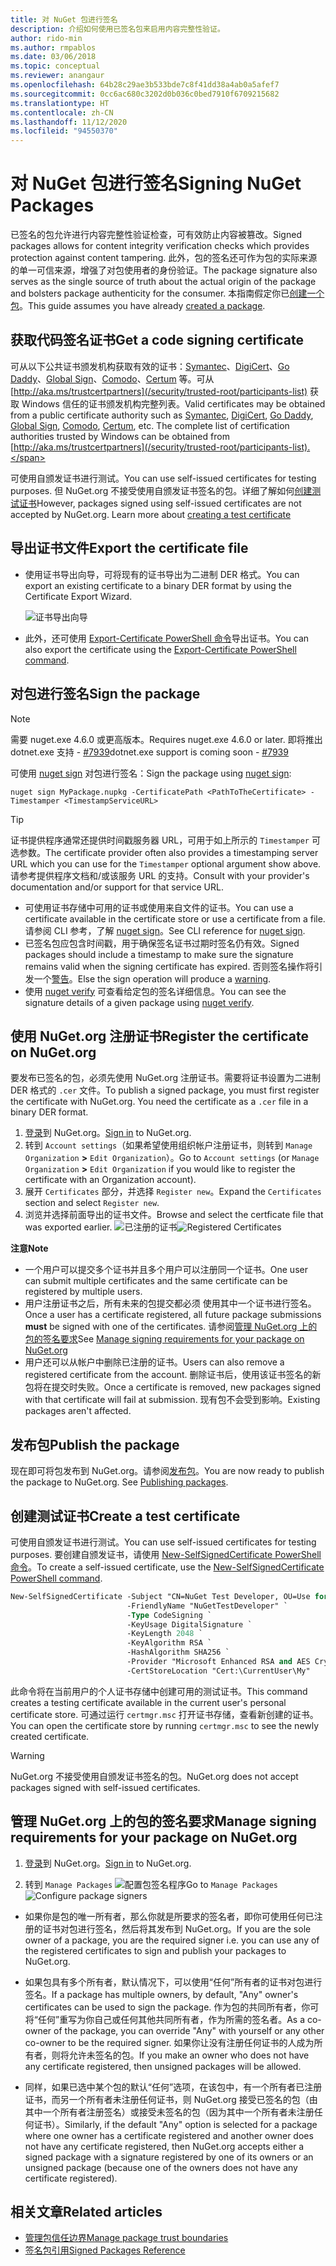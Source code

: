 ```yaml
---
title: 对 NuGet 包进行签名
description: 介绍如何使用已签名包来启用内容完整性验证。
author: rido-min
ms.author: rmpablos
ms.date: 03/06/2018
ms.topic: conceptual
ms.reviewer: anangaur
ms.openlocfilehash: 64b28c29ae3b533bde7c8f41dd38a4ab0a5afef7
ms.sourcegitcommit: 0cc6ac680c3202d0b036c0bed7910f6709215682
ms.translationtype: HT
ms.contentlocale: zh-CN
ms.lasthandoff: 11/12/2020
ms.locfileid: "94550370"
---
```

# <a name="signing-nuget-packages"></a><span data-ttu-id="aa687-103">对 NuGet 包进行签名</span><span class="sxs-lookup"><span data-stu-id="aa687-103">Signing NuGet Packages</span></span>

<span data-ttu-id="aa687-104">已签名的包允许进行内容完整性验证检查，可有效防止内容被篡改。</span><span class="sxs-lookup"><span data-stu-id="aa687-104">Signed packages allows for content integrity verification checks which provides protection against content tampering.</span></span> <span data-ttu-id="aa687-105">此外，包的签名还可作为包的实际来源的单一可信来源，增强了对包使用者的身份验证。</span><span class="sxs-lookup"><span data-stu-id="aa687-105">The package signature also serves as the single source of truth about the actual origin of the package and bolsters package authenticity for the consumer.</span></span> <span data-ttu-id="aa687-106">本指南假定你已[创建一个包](creating-a-package.md)。</span><span class="sxs-lookup"><span data-stu-id="aa687-106">This guide assumes you have already [created a package](creating-a-package.md).</span></span>

## <a name="get-a-code-signing-certificate"></a><span data-ttu-id="aa687-107">获取代码签名证书</span><span class="sxs-lookup"><span data-stu-id="aa687-107">Get a code signing certificate</span></span>

<span data-ttu-id="aa687-108">可从以下公共证书颁发机构获取有效的证书：[Symantec](https://trustcenter.websecurity.symantec.com/process/trust/productOptions?productType=SoftwareValidationClass3)、[DigiCert](https://www.digicert.com/code-signing/)、[Go Daddy](https://www.godaddy.com/web-security/code-signing-certificate)、[Global Sign](https://www.globalsign.com/en/code-signing-certificate/)、[Comodo](https://www.comodo.com/e-commerce/code-signing/code-signing-certificate.php)、[Certum](https://www.certum.eu/certum/cert,offer_en_open_source_cs.xml) 等。可从 [http://aka.ms/trustcertpartners](/security/trusted-root/participants-list) 获取 Windows 信任的证书颁发机构完整列表。</span><span class="sxs-lookup"><span data-stu-id="aa687-108">Valid certificates may be obtained from a public certificate authority such as [Symantec](https://trustcenter.websecurity.symantec.com/process/trust/productOptions?productType=SoftwareValidationClass3), [DigiCert](https://www.digicert.com/code-signing/), [Go Daddy](https://www.godaddy.com/web-security/code-signing-certificate), [Global Sign](https://www.globalsign.com/en/code-signing-certificate/), [Comodo](https://www.comodo.com/e-commerce/code-signing/code-signing-certificate.php), [Certum](https://www.certum.eu/certum/cert,offer_en_open_source_cs.xml), etc. The complete list of certification authorities trusted by Windows can be obtained from [http://aka.ms/trustcertpartners](/security/trusted-root/participants-list).</span></span>

<span data-ttu-id="aa687-109">可使用自颁发证书进行测试。</span><span class="sxs-lookup"><span data-stu-id="aa687-109">You can use self-issued certificates for testing purposes.</span></span> <span data-ttu-id="aa687-110">但 NuGet.org 不接受使用自颁发证书签名的包。详细了解如何[创建测试证书](#create-a-test-certificate)</span><span class="sxs-lookup"><span data-stu-id="aa687-110">However, packages signed using self-issued certificates are not accepted by NuGet.org. Learn more about [creating a test certificate](#create-a-test-certificate)</span></span>

## <a name="export-the-certificate-file"></a><span data-ttu-id="aa687-111">导出证书文件</span><span class="sxs-lookup"><span data-stu-id="aa687-111">Export the certificate file</span></span>

* <span data-ttu-id="aa687-112">使用证书导出向导，可将现有的证书导出为二进制 DER 格式。</span><span class="sxs-lookup"><span data-stu-id="aa687-112">You can export an existing certificate to a binary DER format by using the Certificate Export Wizard.</span></span>

  ![证书导出向导](../reference/media/CertificateExportWizard.png)

* <span data-ttu-id="aa687-114">此外，还可使用 [Export-Certificate PowerShell 命令](/powershell/module/pkiclient/export-certificate)导出证书。</span><span class="sxs-lookup"><span data-stu-id="aa687-114">You can also export the certificate using the [Export-Certificate PowerShell command](/powershell/module/pkiclient/export-certificate).</span></span>

## <a name="sign-the-package"></a><span data-ttu-id="aa687-115">对包进行签名</span><span class="sxs-lookup"><span data-stu-id="aa687-115">Sign the package</span></span>

> [!note]
> <span data-ttu-id="aa687-116">需要 nuget.exe 4.6.0 或更高版本。</span><span class="sxs-lookup"><span data-stu-id="aa687-116">Requires nuget.exe 4.6.0 or later.</span></span> <span data-ttu-id="aa687-117">即将推出 dotnet.exe 支持 - [#7939](https://github.com/NuGet/Home/issues/7939)</span><span class="sxs-lookup"><span data-stu-id="aa687-117">dotnet.exe support is coming soon - [#7939](https://github.com/NuGet/Home/issues/7939)</span></span>

<span data-ttu-id="aa687-118">可使用 [nuget sign](../reference/cli-reference/cli-ref-sign.md) 对包进行签名：</span><span class="sxs-lookup"><span data-stu-id="aa687-118">Sign the package using [nuget sign](../reference/cli-reference/cli-ref-sign.md):</span></span>

```cli
nuget sign MyPackage.nupkg -CertificatePath <PathToTheCertificate> -Timestamper <TimestampServiceURL>
```

> [!Tip]
> <span data-ttu-id="aa687-119">证书提供程序通常还提供时间戳服务器 URL，可用于如上所示的 `Timestamper` 可选参数。</span><span class="sxs-lookup"><span data-stu-id="aa687-119">The certificate provider often also provides a timestamping server URL which you can use for the `Timestamper` optional argument show above.</span></span> <span data-ttu-id="aa687-120">请参考提供程序文档和/或该服务 URL 的支持。</span><span class="sxs-lookup"><span data-stu-id="aa687-120">Consult with your provider's documentation and/or support for that service URL.</span></span>

* <span data-ttu-id="aa687-121">可使用证书存储中可用的证书或使用来自文件的证书。</span><span class="sxs-lookup"><span data-stu-id="aa687-121">You can use a certificate available in the certificate store or use a certificate from a file.</span></span> <span data-ttu-id="aa687-122">请参阅 CLI 参考，了解 [nuget sign](../reference/cli-reference/cli-ref-sign.md)。</span><span class="sxs-lookup"><span data-stu-id="aa687-122">See CLI reference for [nuget sign](../reference/cli-reference/cli-ref-sign.md).</span></span>
* <span data-ttu-id="aa687-123">已签名包应包含时间戳，用于确保签名证书过期时签名仍有效。</span><span class="sxs-lookup"><span data-stu-id="aa687-123">Signed packages should include a timestamp to make sure the signature remains valid when the signing certificate has expired.</span></span> <span data-ttu-id="aa687-124">否则签名操作将引发一个[警告](../reference/errors-and-warnings/NU3002.md)。</span><span class="sxs-lookup"><span data-stu-id="aa687-124">Else the sign operation will produce a [warning](../reference/errors-and-warnings/NU3002.md).</span></span>
* <span data-ttu-id="aa687-125">使用 [nuget verify](../reference/cli-reference/cli-ref-verify.md) 可查看给定包的签名详细信息。</span><span class="sxs-lookup"><span data-stu-id="aa687-125">You can see the signature details of a given package using [nuget verify](../reference/cli-reference/cli-ref-verify.md).</span></span>

## <a name="register-the-certificate-on-nugetorg"></a><span data-ttu-id="aa687-126">使用 NuGet.org 注册证书</span><span class="sxs-lookup"><span data-stu-id="aa687-126">Register the certificate on NuGet.org</span></span>

<span data-ttu-id="aa687-127">要发布已签名的包，必须先使用 NuGet.org 注册证书。需要将证书设置为二进制 DER 格式的 `.cer` 文件。</span><span class="sxs-lookup"><span data-stu-id="aa687-127">To publish a signed package, you must first register the certificate with NuGet.org. You need the certificate as a `.cer` file in a binary DER format.</span></span>

1. <span data-ttu-id="aa687-128">[登录](https://www.nuget.org/users/account/LogOn?returnUrl=%2F)到 NuGet.org。</span><span class="sxs-lookup"><span data-stu-id="aa687-128">[Sign in](https://www.nuget.org/users/account/LogOn?returnUrl=%2F) to NuGet.org.</span></span>
1. <span data-ttu-id="aa687-129">转到 `Account settings`（如果希望使用组织帐户注册证书，则转到 `Manage Organization` **>** `Edit Organization`）。</span><span class="sxs-lookup"><span data-stu-id="aa687-129">Go to `Account settings` (or `Manage Organization` **>** `Edit Organization` if you would like to register the certificate with an Organization account).</span></span>
1. <span data-ttu-id="aa687-130">展开 `Certificates` 部分，并选择 `Register new`。</span><span class="sxs-lookup"><span data-stu-id="aa687-130">Expand the `Certificates` section and select `Register new`.</span></span>
1. <span data-ttu-id="aa687-131">浏览并选择前面导出的证书文件。</span><span class="sxs-lookup"><span data-stu-id="aa687-131">Browse and select the certficate file that was exported earlier.</span></span>
  <span data-ttu-id="aa687-132">![已注册的证书](../reference/media/registered-certs.png)</span><span class="sxs-lookup"><span data-stu-id="aa687-132">![Registered Certificates](../reference/media/registered-certs.png)</span></span>

<span data-ttu-id="aa687-133">**注意**</span><span class="sxs-lookup"><span data-stu-id="aa687-133">**Note**</span></span>
* <span data-ttu-id="aa687-134">一个用户可以提交多个证书并且多个用户可以注册同一个证书。</span><span class="sxs-lookup"><span data-stu-id="aa687-134">One user can submit multiple certificates and the same certificate can be registered by multiple users.</span></span>
* <span data-ttu-id="aa687-135">用户注册证书之后，所有未来的包提交都必须  使用其中一个证书进行签名。</span><span class="sxs-lookup"><span data-stu-id="aa687-135">Once a user has a certificate registered, all future package submissions **must** be signed with one of the certificates.</span></span> <span data-ttu-id="aa687-136">请参阅[管理 NuGet.org 上的包的签名要求](#manage-signing-requirements-for-your-package-on-nugetorg)</span><span class="sxs-lookup"><span data-stu-id="aa687-136">See [Manage signing requirements for your package on NuGet.org](#manage-signing-requirements-for-your-package-on-nugetorg)</span></span>
* <span data-ttu-id="aa687-137">用户还可以从帐户中删除已注册的证书。</span><span class="sxs-lookup"><span data-stu-id="aa687-137">Users can also remove a registered certificate from the account.</span></span> <span data-ttu-id="aa687-138">删除证书后，使用该证书签名的新包将在提交时失败。</span><span class="sxs-lookup"><span data-stu-id="aa687-138">Once a certificate is removed, new packages signed with that certificate will fail at submission.</span></span> <span data-ttu-id="aa687-139">现有包不会受到影响。</span><span class="sxs-lookup"><span data-stu-id="aa687-139">Existing packages aren't affected.</span></span>

## <a name="publish-the-package"></a><span data-ttu-id="aa687-140">发布包</span><span class="sxs-lookup"><span data-stu-id="aa687-140">Publish the package</span></span>

<span data-ttu-id="aa687-141">现在即可将包发布到 NuGet.org。请参阅[发布包](../nuget-org/Publish-a-package.md)。</span><span class="sxs-lookup"><span data-stu-id="aa687-141">You are now ready to publish the package to NuGet.org. See [Publishing packages](../nuget-org/Publish-a-package.md).</span></span>

## <a name="create-a-test-certificate"></a><span data-ttu-id="aa687-142">创建测试证书</span><span class="sxs-lookup"><span data-stu-id="aa687-142">Create a test certificate</span></span>

<span data-ttu-id="aa687-143">可使用自颁发证书进行测试。</span><span class="sxs-lookup"><span data-stu-id="aa687-143">You can use self-issued certificates for testing purposes.</span></span> <span data-ttu-id="aa687-144">要创建自颁发证书，请使用 [New-SelfSignedCertificate PowerShell 命令](/powershell/module/pkiclient/new-selfsignedcertificate)。</span><span class="sxs-lookup"><span data-stu-id="aa687-144">To create a self-issued certificate, use the [New-SelfSignedCertificate PowerShell command](/powershell/module/pkiclient/new-selfsignedcertificate).</span></span>

```ps
New-SelfSignedCertificate -Subject "CN=NuGet Test Developer, OU=Use for testing purposes ONLY" `
                          -FriendlyName "NuGetTestDeveloper" `
                          -Type CodeSigning `
                          -KeyUsage DigitalSignature `
                          -KeyLength 2048 `
                          -KeyAlgorithm RSA `
                          -HashAlgorithm SHA256 `
                          -Provider "Microsoft Enhanced RSA and AES Cryptographic Provider" `
                          -CertStoreLocation "Cert:\CurrentUser\My" 
```

<span data-ttu-id="aa687-145">此命令将在当前用户的个人证书存储中创建可用的测试证书。</span><span class="sxs-lookup"><span data-stu-id="aa687-145">This command creates a testing certificate available in the current user's personal certificate store.</span></span> <span data-ttu-id="aa687-146">可通过运行 `certmgr.msc` 打开证书存储，查看新创建的证书。</span><span class="sxs-lookup"><span data-stu-id="aa687-146">You can open the certificate store by running `certmgr.msc` to see the newly created certificate.</span></span>

> [!Warning]
> <span data-ttu-id="aa687-147">NuGet.org 不接受使用自颁发证书签名的包。</span><span class="sxs-lookup"><span data-stu-id="aa687-147">NuGet.org does not accept packages signed with self-issued certificates.</span></span>

## <a name="manage-signing-requirements-for-your-package-on-nugetorg"></a><span data-ttu-id="aa687-148">管理 NuGet.org 上的包的签名要求</span><span class="sxs-lookup"><span data-stu-id="aa687-148">Manage signing requirements for your package on NuGet.org</span></span>
1. <span data-ttu-id="aa687-149">[登录](https://www.nuget.org/users/account/LogOn?returnUrl=%2F)到 NuGet.org。</span><span class="sxs-lookup"><span data-stu-id="aa687-149">[Sign in](https://www.nuget.org/users/account/LogOn?returnUrl=%2F) to NuGet.org.</span></span>

1. <span data-ttu-id="aa687-150">转到 `Manage Packages` 
   ![配置包签名程序](../reference/media/configure-package-signers.png)</span><span class="sxs-lookup"><span data-stu-id="aa687-150">Go to `Manage Packages` 
![Configure package signers](../reference/media/configure-package-signers.png)</span></span>

* <span data-ttu-id="aa687-151">如果你是包的唯一所有者，那么你就是所要求的签名者，即你可使用任何已注册的证书对包进行签名，然后将其发布到 NuGet.org。</span><span class="sxs-lookup"><span data-stu-id="aa687-151">If you are the sole owner of a package, you are the required signer i.e. you can use any of the registered certificates to sign and publish your packages to NuGet.org.</span></span>

* <span data-ttu-id="aa687-152">如果包具有多个所有者，默认情况下，可以使用“任何”所有者的证书对包进行签名。</span><span class="sxs-lookup"><span data-stu-id="aa687-152">If a package has multiple owners, by default, "Any" owner's certificates can be used to sign the package.</span></span> <span data-ttu-id="aa687-153">作为包的共同所有者，你可将“任何”重写为你自己或任何其他共同所有者，作为所需的签名者。</span><span class="sxs-lookup"><span data-stu-id="aa687-153">As a co-owner of the package, you can override "Any" with yourself or any other co-owner to be the required signer.</span></span> <span data-ttu-id="aa687-154">如果你让没有注册任何证书的人成为所有者，则将允许未签名的包。</span><span class="sxs-lookup"><span data-stu-id="aa687-154">If you make an owner  who does not have any certificate registered, then unsigned packages will be allowed.</span></span> 

* <span data-ttu-id="aa687-155">同样，如果已选中某个包的默认“任何”选项，在该包中，有一个所有者已注册证书，而另一个所有者未注册任何证书，则 NuGet.org 接受已签名的包（由其中一个所有者注册签名）或接受未签名的包（因为其中一个所有者未注册任何证书）。</span><span class="sxs-lookup"><span data-stu-id="aa687-155">Similarly, if the default "Any" option is selected for a package where one owner has a certificate registered and another owner does not have any certificate registered, then NuGet.org accepts either a signed package with a signature registered by one of its owners or an unsigned package (because one of the owners does not have any certificate registered).</span></span>

## <a name="related-articles"></a><span data-ttu-id="aa687-156">相关文章</span><span class="sxs-lookup"><span data-stu-id="aa687-156">Related articles</span></span>

- [<span data-ttu-id="aa687-157">管理包信任边界</span><span class="sxs-lookup"><span data-stu-id="aa687-157">Manage package trust boundaries</span></span>](../consume-packages/installing-signed-packages.md)
- [<span data-ttu-id="aa687-158">签名包引用</span><span class="sxs-lookup"><span data-stu-id="aa687-158">Signed Packages Reference</span></span>](../reference/Signed-Packages-Reference.md)